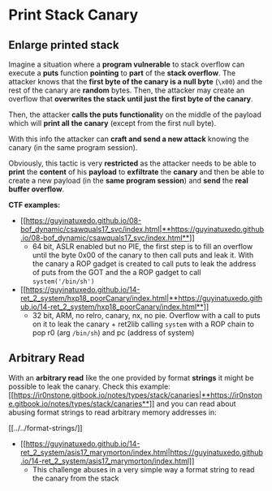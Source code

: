 # Print Stack Canary


## Enlarge printed stack

Imagine a situation where a **program vulnerable** to stack overflow can execute a **puts** function **pointing** to **part** of the **stack overflow**. The attacker knows that the **first byte of the canary is a null byte** (`\x00`) and the rest of the canary are **random** bytes. Then, the attacker may create an overflow that **overwrites the stack until just the first byte of the canary**.

Then, the attacker **calls the puts functionalit**y on the middle of the payload which will **print all the canary** (except from the first null byte).

With this info the attacker can **craft and send a new attack** knowing the canary (in the same program session).

Obviously, this tactic is very **restricted** as the attacker needs to be able to **print** the **content** of his **payload** to **exfiltrate** the **canary** and then be able to create a new payload (in the **same program session**) and **send** the **real buffer overflow**.

**CTF examples:**

- [[https://guyinatuxedo.github.io/08-bof_dynamic/csawquals17_svc/index.html|**https://guyinatuxedo.github.io/08-bof_dynamic/csawquals17_svc/index.html**]]
  - 64 bit, ASLR enabled but no PIE, the first step is to fill an overflow until the byte 0x00 of the canary to then call puts and leak it. With the canary a ROP gadget is created to call puts to leak the address of puts from the GOT and the a ROP gadget to call `system('/bin/sh')`
- [[https://guyinatuxedo.github.io/14-ret_2_system/hxp18_poorCanary/index.html|**https://guyinatuxedo.github.io/14-ret_2_system/hxp18_poorCanary/index.html**]]
  - 32 bit, ARM, no relro, canary, nx, no pie. Overflow with a call to puts on it to leak the canary + ret2lib calling `system` with a ROP chain to pop r0 (arg `/bin/sh`) and pc (address of system)

## Arbitrary Read

With an **arbitrary read** like the one provided by format **strings** it might be possible to leak the canary. Check this example: [[https://ir0nstone.gitbook.io/notes/types/stack/canaries|**https://ir0nstone.gitbook.io/notes/types/stack/canaries**]] and you can read about abusing format strings to read arbitrary memory addresses in:

[[../../format-strings/]]

- [[https://guyinatuxedo.github.io/14-ret_2_system/asis17_marymorton/index.html|https://guyinatuxedo.github.io/14-ret_2_system/asis17_marymorton/index.html]]
  - This challenge abuses in a very simple way a format string to read the canary from the stack



